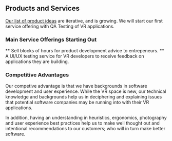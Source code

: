 ## Products and Services
[Our list of product ideas](https://github.com/Headlabs/product-ideas) are iterative, and is growing. We will start our first service offering with QA Testing of VR applications.

### Main Service Offerings Starting Out
** Sell blocks of hours for product development advice to entrepeneurs.
** A UI/UX testing service for VR developers to receive feedback on applications they are building.

### Competitive Advantages
Our competive advantage is that we have backgrounds in software development and user experience. While the VR space is new, our technical knowledge and backgrounds help us in deciphering and explaining issues that potential software companies may be running into with their VR applications.

In addition, having an understanding in heuristics, ergonomics, photography and user experience best practices help us to make well thought out and intentional recommendations to our customers; who will in turn make better software.